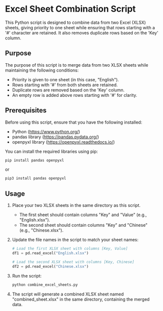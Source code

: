 # Excel Sheet Combination Script

This Python script is designed to combine data from two Excel (XLSX) sheets, giving priority to one sheet while ensuring that rows starting with a '#' character are retained. 
It also removes duplicate rows based on the 'Key' column.

## Purpose

The purpose of this script is to merge data from two XLSX sheets while maintaining the following conditions:

- Priority is given to one sheet (in this case, "English").
- Rows starting with '#' from both sheets are retained.
- Duplicate rows are removed based on the 'Key' column.
- An empty row is added above rows starting with '#' for clarity.

## Prerequisites

Before using this script, ensure that you have the following installed:

- Python (https://www.python.org/)
- pandas library (https://pandas.pydata.org/)
- openpyxl library (https://openpyxl.readthedocs.io/)

You can install the required libraries using pip:

```bash
pip install pandas openpyxl
```
or 

```bash
pip3 install pandas openpyxl
```

## Usage

1. Place your two XLSX sheets in the same directory as this script.
   - The first sheet should contain columns "Key" and "Value" (e.g., "English.xlsx").
   - The second sheet should contain columns "Key" and "Chinese" (e.g., "Chinese.xlsx").

2. Update the file names in the script to match your sheet names:
   ```python
   # Load the first XLSX sheet with columns [Key, Value]
   df1 = pd.read_excel("English.xlsx")

   # Load the second XLSX sheet with columns [Key, Chinese]
   df2 = pd.read_excel("Chinese.xlsx")
   ```

3. Run the script:
   ```bash
   python combine_excel_sheets.py
   ```

4. The script will generate a combined XLSX sheet named "combined_sheet.xlsx" in the same directory, containing the merged data.
